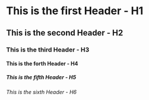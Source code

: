 # This is the first Header - H1
## This is the second Header - H2
### This is the third Header - H3
#### This is the forth Header - H4
##### This is the fifth Header - H5
###### This is the sixth Header - H6
